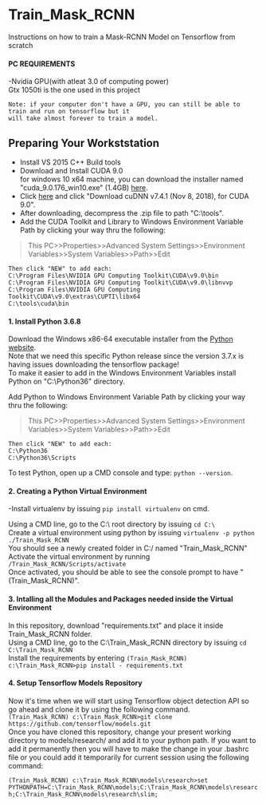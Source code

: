 # Train_Mask_RCNN
Instructions on how to train a Mask-RCNN Model on Tensorflow from scratch


#### <b>PC REQUIREMENTS</b>


  -Nvidia GPU(with atleat 3.0 of computing power)</br>
    Gtx 1050ti is the one used in this project
    
    Note: if your computer don't have a GPU, you can still be able to train and run on tensorflow but it
    will take almost forever to train a model.

## Preparing Your Workststation<br/>
  *  Install VS 2015 C++ Build tools<br/>
  *  Download and Install CUDA 9.0<br/>
   for windows 10 x64 machine, you can download the installer named "cuda_9.0.176_win10.exe" (1.4GB) [here](https://developer.nvidia.com/cuda-90-download-archive).<br/>
  *  Click [here](https://developer.nvidia.com/rdp/cudnn-archive) and click "Download cuDNN v7.4.1 (Nov 8, 2018), for CUDA 9.0".<br/>
  *  After downloading, decompress the .zip file to path "C:\tools".<br/>
  *  Add the CUDA Toolkit and Library to Windows Environment Variable Path by clicking your way thru the following: 
> This PC>>Properties>>Advanced System Settings>>Environment Variables>>System Variables>>Path>>Edit 

    Then click "NEW" to add each:
    C:\Program Files\NVIDIA GPU Computing Toolkit\CUDA\v9.0\bin
    C:\Program Files\NVIDIA GPU Computing Toolkit\CUDA\v9.0\libnvvp
    C:\Program Files\NVIDIA GPU Computing Toolkit\CUDA\v9.0\extras\CUPTI\libx64
    C:\tools\cuda\bin

#### 1. Install Python 3.6.8
Download the Windows x86-64 executable installer from the [Python website](https://www.python.org/downloads/release/python-368/). <br/>
Note that we need this specific Python release since the version 3.7.x is having issues downloading the tensorflow package! <br/>
To make it easier to add in the Windows Environment Variables install Python on "C:\Python36\" directory. 

Add Python to Windows Environment Variable Path by clicking your way thru the following: <br/>
> This PC>>Properties>>Advanced System Settings>>Environment Variables>>System Variables>>Path>>Edit 
    
    Then click "NEW" to add each:
    C:\Python36
    C:\Python36\Scripts
    
To test Python, open up a CMD console and type: `python --version`. 

#### 2. Creating a Python Virtual Environment

-Install virtualenv by issuing `pip install virtualenv` on cmd. 

Using a CMD line, go to the C:\ root directory by issuing `cd C:\` <br/>
Create a virtual environment using python by issuing `virtualenv -p python ./Train_Mask_RCNN` <br/>
You should see a newly created folder in C:/ named "Train_Mask_RCNN" <br/>
Activate the virtual environment by running `/Train_Mask_RCNN/Scripts/activate` <br/>
Once activated, you should be able to see the console prompt to have "(Train_Mask_RCNN)".

#### 3. Intalling all the Modules and Packages needed inside the Virtual Environment

In this repository, download "requirements.txt" and place it inside Train_Mask_RCNN folder. <br/>
Using a CMD line, go to the C:\Train_Mask_RCNN directory by issuing `cd C:\Train_Mask_RCNN` <br/>
Install the requirements by entering `(Train_Mask_RCNN) c:\Train_Mask_RCNN>pip install - requirements.txt` <br/>

#### 4. Setup Tensorflow Models Repository

Now it's time when we will start using Tensorflow object detection API so go ahead and clone it by using the following command. <br/>
`(Train_Mask_RCNN) c:\Train_Mask_RCNN>git clone https://github.com/tensorflow/models.git` <br/>
Once you have cloned this repository, change your present working directory to models/research/ and add it to your python path. If you want to add it permanently then you will have to make the change in your .bashrc file or you could add it temporarily for current session using the following command: <br/>

`(Train_Mask_RCNN) c:\Train_Mask_RCNN\models\research>set PYTHONPATH=C:\Train_Mask_RCNN\models;C:\Train_Mask_RCNN\models\research;C:\Train_Mask_RCNN\models\research\slim;`



